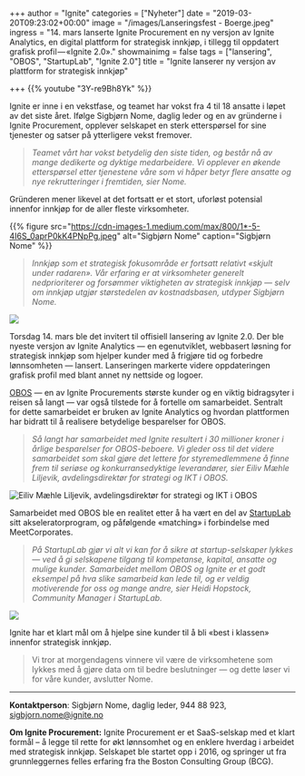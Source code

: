 +++
author = "Ignite"
categories = ["Nyheter"]
date = "2019-03-20T09:23:02+00:00"
image = "/images/Lanseringsfest - Boerge.jpeg"
ingress = "14. mars lanserte Ignite Procurement en ny versjon av Ignite Analytics, en digital plattform for strategisk innkjøp, i tillegg til oppdatert grafisk profil — «Ignite 2.0»."
showmainimg = false
tags = ["lansering", "OBOS", "StartupLab", "Ignite 2.0"]
title = "Ignite lanserer ny versjon av plattform for strategisk innkjøp"

+++
{{% youtube "3Y-re9Bh8Yk" %}}

Ignite er inne i en vekstfase, og teamet har vokst fra 4 til 18 ansatte i løpet av det siste året. Ifølge Sigbjørn Nome, daglig leder og en av gründerne i Ignite Procurement, opplever selskapet en sterk etterspørsel for sine tjenester og satser på ytterligere vekst fremover.

> _Teamet vårt har vokst betydelig den siste tiden, og består nå av mange dedikerte og dyktige medarbeidere. Vi opplever en økende etterspørsel etter tjenestene våre som vi håper betyr flere ansatte og nye rekrutteringer i fremtiden, sier Nome._

Gründeren mener likevel at det fortsatt er et stort, uforløst potensial innenfor innkjøp for de aller fleste virksomheter.


{{% figure src="https://cdn-images-1.medium.com/max/800/1*-5-4I6S_0aprP0kK4PNpPg.jpeg" alt="Sigbjørn Nome" caption="Sigbjørn Nome"  %}}

> _Innkjøp som et strategisk fokusområde er fortsatt relativt «skjult under radaren». Vår erfaring er at virksomheter generelt nedprioriterer og forsømmer viktigheten av strategisk innkjøp — selv om innkjøp utgjør størstedelen av kostnadsbasen, utdyper Sigbjørn Nome._

![](https://cdn-images-1.medium.com/max/800/1*-sD3d7bQ53SNqbnbr1fRpQ.jpeg)

Torsdag 14. mars ble det invitert til offisiell lansering av Ignite 2.0. Der ble nyeste versjon av Ignite Analytics — en egenutviklet, webbasert løsning for strategisk innkjøp som hjelper kunder med å frigjøre tid og forbedre lønnsomheten — lansert. Lanseringen markerte videre oppdateringen grafisk profil med blant annet ny nettside og logoer.

[OBOS](https://www.obos.no/) — en av Ignite Procurements største kunder og en viktig bidragsyter i reisen så langt — var også tilstede for å fortelle om samarbeidet. Sentralt for dette samarbeidet er bruken av Ignite Analytics og hvordan plattformen har bidratt til å realisere betydelige besparelser for OBOS.

> _Så langt har samarbeidet med Ignite resultert i 30 millioner kroner i årlige besparelser for OBOS-beboere. Vi gleder oss til det videre samarbeidet som skal gjøre det lettere for styremedlemmene å finne frem til seriøse og konkurransedyktige leverandører, sier Eiliv Mæhle Liljevik, avdelingsdirektør for strategi og IKT i OBOS._

![Eiliv Mæhle Liljevik, avdelingsdirektør for strategi og IKT i OBOS](https://cdn-images-1.medium.com/max/800/1*xM80xtuw1l0bs9gfCYF7aw.jpeg)

Samarbeidet med OBOS ble en realitet etter å ha vært en del av [StartupLab ](https://startuplab.no/)sitt akseleratorprogram, og påfølgende «matching» i forbindelse med MeetCorporates.

> _På StartupLab gjør vi alt vi kan for å sikre at startup-selskaper lykkes — ved å gi selskapene tilgang til kompetanse, kapital, ansatte og mulige kunder. Samarbeidet mellom OBOS og Ignite er et godt eksempel på hva slike samarbeid kan lede til, og er veldig motiverende for oss og mange andre, sier Heidi Hopstock, Community Manager i StartupLab._

![](https://cdn-images-1.medium.com/max/800/1*L9B7WLrgDv0altfv5SUPpg.jpeg)

Ignite har et klart mål om å hjelpe sine kunder til å bli «best i klassen» innenfor strategisk innkjøp.

> Vi tror at morgendagens vinnere vil være de virksomhetene som lykkes med å gjøre data om til bedre beslutninger — og dette løser vi for våre kunder, avslutter Nome.

***

**Kontaktperson**: Sigbjørn Nome, daglig leder, 944 88 923, sigbjorn.nome@ignite.no

**Om Ignite Procurement:** Ignite Procurement er et SaaS-selskap med et klart formål – å legge til rette for økt lønnsomhet og en enklere hverdag i arbeidet med strategisk innkjøp. Selskapet ble startet opp i 2016, og springer ut fra grunnleggernes felles erfaring fra the Boston Consulting Group (BCG).